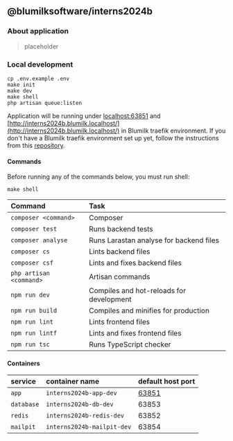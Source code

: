 ## @blumilksoftware/interns2024b
### About application
> placeholder

### Local development
```
cp .env.example .env
make init
make dev
make shell
php artisan queue:listen
```
Application will be running under [localhost:63851](localhost:63851) and [http://interns2024b.blumilk.localhost/](http://interns2024b.blumilk.localhost/) in Blumilk traefik environment. If you don't have a Blumilk traefik environment set up yet, follow the instructions from this [repository](https://github.com/blumilksoftware/environment).

#### Commands
Before running any of the commands below, you must run shell:
```
make shell
```

| Command                 | Task                                        |
|:------------------------|:--------------------------------------------|
| `composer <command>`    | Composer                                    |
| `composer test`         | Runs backend tests                          |
| `composer analyse`      | Runs Larastan analyse for backend files     |
| `composer cs`           | Lints backend files                         |
| `composer csf`          | Lints and fixes backend files               |
| `php artisan <command>` | Artisan commands                            |
| `npm run dev`           | Compiles and hot-reloads for development    |
| `npm run build`         | Compiles and minifies for production        |
| `npm run lint`          | Lints frontend files                        |
| `npm run lintf`         | Lints and fixes frontend files              |
| `npm run tsc`           | Runs TypeScript checker                     |


#### Containers

| service    | container name            | default host port               |
|:-----------|:--------------------------|:--------------------------------|
| `app`      | `interns2024b-app-dev`     | [63851](http://localhost:63851) |
| `database` | `interns2024b-db-dev`      | 63853                           |
| `redis`    | `interns2024b-redis-dev`   | 63852                           |
| `mailpit`  | `interns2024b-mailpit-dev` | 63854                           |
